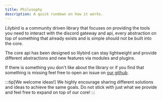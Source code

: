 ```yaml
---
title: Philosophy
description: A quick rundown on how it works.
---
```


Lilybird is a community driven library that focuses on providing the tools you need to interact with the discord gateway and api, every abstraction on top of something that already exists and is simple should not be built into the core.

The core api has been designed so lilybird can stay lightweight and provide different abstractions and new features via modules and plugins.

If there is something you don't like about the library or if you find that something is missing feel free to open an issue on [our github](https://github.com/Didas-git/lilybird). 

:::tip[We welcome ideas!]
We highly encourage sharing different solutions and ideas to achieve the same goals. Do not stick with just what we provide and feel free to expand on top of our core!
:::